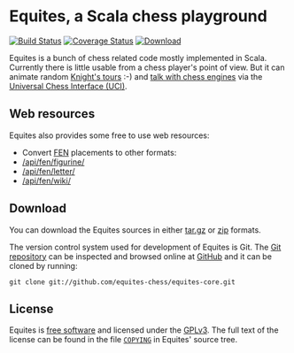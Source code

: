 # Equites, a Scala chess playground
[![Build Status](https://travis-ci.org/equites-chess/equites-core.svg?branch=master)](https://travis-ci.org/equites-chess/equites-core)
[![Coverage Status](https://img.shields.io/coveralls/equites-chess/equites-core.svg)](https://coveralls.io/r/equites-chess/equites-core?branch=master)
[![Download](https://api.bintray.com/packages/fthomas/maven/equites-core/images/download.svg)](https://bintray.com/fthomas/maven/equites-core/_latestVersion)

Equites is a bunch of chess related code mostly implemented in Scala.
Currently there is little usable from a chess player's point of view.
But it can animate random [Knight's tours][Equites] :-) and [talk with
chess engines][UciEngineVsItself] via the [Universal Chess Interface (UCI)][UCI].

[Equites]: http://equites.timepit.eu/
[UCI]: http://en.wikipedia.org/wiki/Universal_Chess_Interface
[UciEngineVsItself]: https://github.com/equites-chess/equites-cli/blob/master/src/main/scala/eu/timepit/equites/cli/UciEngineVsItself.scala

## Web resources

Equites also provides some free to use web resources:

* Convert [FEN] placements to other formats:
 * [/api/fen/figurine/]
 * [/api/fen/letter/]
 * [/api/fen/wiki/]

[FEN]: http://en.wikipedia.org/wiki/Forsyth%E2%80%93Edwards_Notation
[/api/fen/figurine/]: http://equites.timepit.eu/api/fen/figurine/rnbqkbnr/pppppppp/8/8/8/8/PPPPPPPP/RNBQKBNR
[/api/fen/letter/]: http://equites.timepit.eu/api/fen/letter/rnbqkbnr/pppppppp/8/8/4P3/8/PPPP1PPP/RNBQKBNR
[/api/fen/wiki/]: http://equites.timepit.eu/api/fen/wiki/rnbqkbnr/pp1ppppp/8/2p5/4P3/8/PPPP1PPP/RNBQKBNR

## Download

You can download the Equites sources in either [tar.gz][] or [zip][] formats.

[tar.gz]: https://github.com/equites-chess/equites-core/tarball/master
[zip]:    https://github.com/equites-chess/equites-core/zipball/master

The version control system used for development of Equites is Git. The [Git
repository][] can be inspected and browsed online at [GitHub][] and it can
be cloned by running:

    git clone git://github.com/equites-chess/equites-core.git

[Git repository]: http://github.com/equites-chess/equites-core
[GitHub]: http://github.com/

## License

Equites is [free software][] and licensed under the [GPLv3][]. The full text
of the license can be found in the file [`COPYING`][COPYING] in Equites'
source tree.

[free software]: http://www.gnu.org/philosophy/free-sw.html
[GPLv3]: http://www.gnu.org/licenses/gpl-3.0.html
[COPYING]: https://github.com/equites-chess/equites-core/blob/master/COPYING
